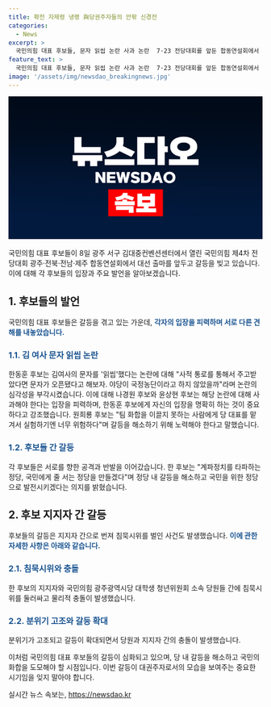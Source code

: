 ```yaml
---
title: 확전 자제령 냉랭 與당권주자들의 안팎 신경전
categories:
  - News
excerpt: >
  국민의힘 대표 후보들, 문자 읽씹 논란 사과 논란  7·23 전당대회를 앞둔 합동연설회에서 나경원, 원희룡, 윤상현, 한동훈 후보가 김 여사 문자, 내부갈등, 팀 화합 등에 대해 격렬한 토론을 펼치고, 서로를 공격하며 논란을 확산시킴. 후보들 간 신경전과 지지자들 간 충돌로 공방이 고조되는 가운데, 국민의힘은 오는 10일, 12일에도 합동연설회를 이어간다. (출처: 뉴스1)
feature_text: >
  국민의힘 대표 후보들, 문자 읽씹 논란 사과 논란  7·23 전당대회를 앞둔 합동연설회에서 나경원, 원희룡, 윤상현, 한동훈 후보가 김 여사 문자, 내부갈등, 팀 화합 등에 대해 격렬한 토론을 펼치고, 서로를 공격하며 논란을 확산시킴. 후보들 간 신경전과 지지자들 간 충돌로 공방이 고조되는 가운데, 국민의힘은 오는 10일, 12일에도 합동연설회를 이어간다. (출처: 뉴스1)
image: '/assets/img/newsdao_breakingnews.jpg'
---
```


<p><img src="/assets/img/newsdao_breakingnews.jpg" alt="flaretime 속보" /></p>

<p>국민의힘 대표 후보들이 8일 광주 서구 김대중컨벤션센터에서 열린 국민의힘 제4차 전당대회 광주·전북·전남·제주 합동연설회에서 대선 출마를 앞두고 갈등을 빚고 있습니다. 이에 대해 각 후보들의 입장과 주요 발언을 알아보겠습니다.</p>

<h2 data-ke-size="size26">1. 후보들의 발언</h2>

<p>국민의힘 대표 후보들은 갈등을 겪고 있는 가운데, <b><span style="color: #1a5490;">각자의 입장을 피력하며 서로 다른 견해를 내놓았습니다.</span></b></p>

<h3><b><span style="color: #1a5490;">1.1. 김 여사 문자 읽씹 논란</b></h3>

<p>한동훈 후보는 김여사의 문자를 '읽씹'했다는 논란에 대해 "사적 통로를 통해서 주고받았다면 문자가 오픈됐다고 해보자. 야당이 국정농단이라고 하지 않았을까"라며 논란의 심각성을 부각시켰습니다.
이에 대해 나경원 후보와 윤상현 후보는 해당 논란에 대해 사과해야 한다는 입장을 피력하며, 한동훈 후보에게 자신의 입장을 명확히 하는 것이 중요하다고 강조했습니다.
원희룡 후보는 "팀 화합을 이끌지 못하는 사람에게 당 대표를 맡겨서 실험하기엔 너무 위험하다"며 갈등을 해소하기 위해 노력해야 한다고 말했습니다.</p>

<h3><b><span style="color: #1a5490;">1.2. 후보들 간 갈등</b></h3>

<p>각 후보들은 서로를 향한 공격과 반발을 이어갔습니다. 한 후보는 "계파정치를 타파하는 정당, 국민에게 줄 서는 정당을 만들겠다"며 정당 내 갈등을 해소하고 국민을 위한 정당으로 발전시키겠다는 의지를 밝혔습니다.</p>

<h2 data-ke-size="size26">2. 후보 지지자 간 갈등</h2>

<p>후보들의 갈등은 지지자 간으로 번져 침묵시위를 벌인 사건도 발생했습니다. <b><span style="color: #1a5490;">이에 관한 자세한 사항은 아래와 같습니다.</span></b></p>

<h3><b><span style="color: #1a5490;">2.1. 침묵시위와 충돌</b></h3>

<p>한 후보의 지지자와 국민의힘 광주광역시당 대학생 청년위원회 소속 당원들 간에 침묵시위를 둘러싸고 물리적 충돌이 발생했습니다.</p>

<h3><b><span style="color: #1a5490;">2.2. 분위기 고조와 갈등 확대</b></h3>

<p>분위기가 고조되고 갈등이 확대되면서 당원과 지지자 간의 충돌이 발생했습니다.</p>

<p>이처럼 국민의힘 대표 후보들의 갈등이 심화되고 있으며, 당 내 갈등을 해소하고 국민의 화합을 도모해야 할 시점입니다. 이번 갈등이 대권주자로서의 모습을 보여주는 중요한 시기임을 잊지 말아야 합니다.</p>
실시간 뉴스 속보는, <a href="https://newsdao.kr" rel="dofollow">https://newsdao.kr</a>


